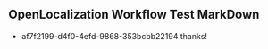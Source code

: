 ## OpenLocalization Workflow Test MarkDown
* af7f2199-d4f0-4efd-9868-353bcbb22194 thanks!

<!--HONumber=Aug16_HO1-->


